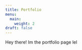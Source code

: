 ```yaml
---
title: Portfolio
menu:
  main:
    weight: 2
draft: false
---
```


Hey there! Im the portfolio page lel
